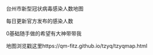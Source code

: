 台州市新型冠状病毒感染人数地图

每日更新官方发布的感染人数

0基础随手做的希望有大神带带我

地图浏览戳这里https://qm-fitz.github.io/tzyq/tzyqmap.html
